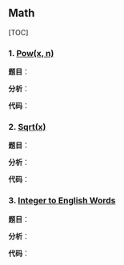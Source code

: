 ## **Math**

[TOC]

### 1.  [Pow(x, n)](https://leetcode.com/problems/powx-n/)

**题目**：



**分析**：



**代码**：



### 2. [Sqrt(x)](https://leetcode.com/problems/sqrtx/)

**题目**：



**分析**：



**代码**：

### 3. [Integer to English Words](https://leetcode.com/problems/integer-to-english-words/)

**题目**：



**分析**：



**代码**：



